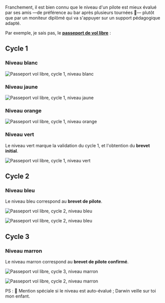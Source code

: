 <!--
S96V
Le niveau du pilote est évalué :
-->

Franchement, il est bien connu que le niveau d'un pilote est mieux évalué par ses amis —de préférence au bar après plusieurs tournées 🍻— plutôt que par un moniteur diplômé qui va s'appuyer sur un support pédagogique adapté.  

Par exemple, je sais pas, le **[passeport de vol libre](https://efvl.ffvl.fr/mesurer_progression)** : 

## Cycle 1

### Niveau blanc

![Passeport vol libre, cycle 1, niveau blanc](https://efvl.ffvl.fr/sites/efvl.fr/files/06-07%20niveau-blanc.png)

### Niveau jaune

![Passeport vol libre, cycle 1, niveau jaune](https://efvl.ffvl.fr/sites/efvl.fr/files/08-09%20niveau-jaune.png)

### Niveau orange

![Passeport vol libre, cycle 1, niveau orange](https://efvl.ffvl.fr/sites/efvl.fr/files/10-11%20niveau-orange.png)

### Niveau vert

Le niveau vert marque la validation du cycle 1, et l'obtention du **brevet initial**.

![Passeport vol libre, cycle 1, niveau vert](https://efvl.ffvl.fr/sites/efvl.fr/files/12-13%20niveau-vert.png)


## Cycle 2

### Niveau bleu

Le niveau bleu correspond au **brevet de pilote**.

![Passeport vol libre, cycle 2, niveau bleu](https://efvl.ffvl.fr/sites/efvl.fr/files/14-15%20niveau-bleu.png)

![Passeport vol libre, cycle 2, niveau bleu](https://efvl.ffvl.fr/sites/efvl.fr/files/16-17%20niveau-bleu.png)



## Cycle 3

### Niveau marron

Le niveau marron correspond au **brevet de pilote confirmé**.

![Passeport vol libre, cycle 3, niveau marron](https://efvl.ffvl.fr/sites/efvl.fr/files/20-21%20niveau-marron.png)

![Passeport vol libre, cycle 2, niveau marron](https://efvl.ffvl.fr/sites/efvl.fr/files/22-23%20niveau-marron.png)



PS : 🏅 Mention spéciale si le niveau est auto-évalué ; Darwin veille sur toi mon enfant.

